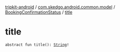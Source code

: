 [tripkit-android](../../index.md) / [com.skedgo.android.common.model](../index.md) / [BookingConfirmationStatus](index.md) / [title](./title.md)

# title

`abstract fun title(): `[`String`](https://kotlinlang.org/api/latest/jvm/stdlib/kotlin/-string/index.html)`!`